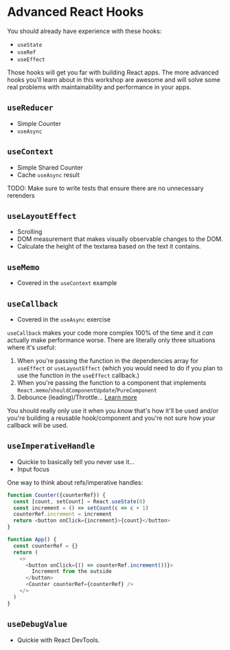 # Advanced React Hooks

You should already have experience with these hooks:

- `useState`
- `useRef`
- `useEffect`

Those hooks will get you far with building React apps. The more advanced hooks
you'll learn about in this workshop are awesome and will solve some real
problems with maintainability and performance in your apps.

## `useReducer`

- Simple Counter
- `useAsync`

## `useContext`

- Simple Shared Counter
- Cache `useAsync` result

TODO: Make sure to write tests that ensure there are no unnecessary rerenders

## `useLayoutEffect`

- Scrolling
- DOM measurement that makes visually observable changes to the DOM.
- Calculate the height of the textarea based on the text it contains.

## `useMemo`

- Covered in the `useContext` example

## `useCallback`

- Covered in the `useAsync` exercise

`useCallback` makes your code more complex 100% of the time and it _can_
actually make performance worse. There are literally only three situations where
it's useful:

1. When you're passing the function in the dependencies array for `useEffect` or
   `useLayoutEffect` (which you would need to do if you plan to use the function
   in the `useEffect` callback.)
2. When you're passing the function to a component that implements
   `React.memo`/`shouldComponentUpdate`/`PureComponent`
3. Debounce (leading)/Throttle...
   [Learn more](https://twitter.com/ryanecogswell/status/1123317802960601089)

You should really only use it when you _know_ that's how it'll be used and/or
you're building a reusable hook/component and you're not sure how your callback
will be used.

## `useImperativeHandle`

- Quickie to basically tell you never use it...
- Input focus

One way to think about refs/imperative handles:

```javascript
function Counter({counterRef}) {
  const [count, setCount] = React.useState(0)
  const increment = () => setCount(c => c + 1)
  counterRef.increment = increment
  return <button onClick={increment}>{count}</button>
}

function App() {
  const counterRef = {}
  return (
    <>
      <button onClick={() => counterRef.increment())}>
        Increment from the outside
      </button>
      <Counter counterRef={counterRef} />
    </>
  )
}
```

## `useDebugValue`

- Quickie with React DevTools.
